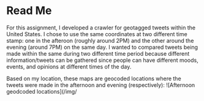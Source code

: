 # Read Me

For this assignment, I developed a crawler for geotagged tweets within the United States. I chose to use the same coordinates at two different time stamp: one in the afteroon (roughly around 2PM) and the other around the evening (around 7PM) on the same day. I wanted to compared tweets being made within the same during two different time period because different information/tweets can be gathered since people can have different moods, events, and opinions at different times of the day. 

Based on my location, these maps are geocoded locations where the tweets were made in the afternoon and evening (respectively):
![Afternoon geodcoded locations](/img/
